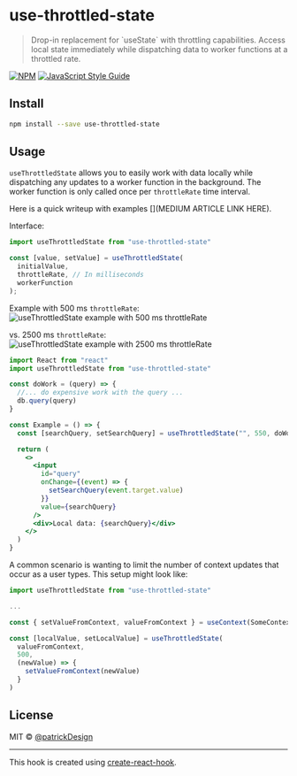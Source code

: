 # use-throttled-state

> Drop-in replacement for &#x60;useState&#x60; with throttling capabilities. Access
> local state immediately while dispatching data to worker functions at a throttled rate.

[![NPM](https://img.shields.io/npm/v/use-throttled-state.svg)](https://www.npmjs.com/package/use-throttled-state) [![JavaScript Style Guide](https://img.shields.io/badge/code_style-standard-brightgreen.svg)](https://standardjs.com)

## Install

```bash
npm install --save use-throttled-state
```

## Usage

`useThrottledState` allows you to easily work with data locally while dispatching any updates to a worker function in the background. The worker function is only called once per `throttleRate` time interval.

Here is a quick writeup with examples [](MEDIUM ARTICLE LINK HERE).

Interface:

```js
import useThrottledState from "use-throttled-state"

const [value, setValue] = useThrottledState(
  initialValue,
  throttleRate, // In milliseconds
  workerFunction
);
```

Example with 500 ms `throttleRate`:
![`useThrottledState` example with 500 ms throttleRate](https://snap.anedot.com/patrick.wees/screencast_2020-08-16_23-53-25.gif)

vs. 2500 ms `throttleRate`:
![`useThrottledState` example with 2500 ms throttleRate](https://snap.anedot.com/patrick.wees/screencast_2020-08-16_23-54-04.gif)

```jsx
import React from "react"
import useThrottledState from "use-throttled-state"

const doWork = (query) => {
  //... do expensive work with the query ...
  db.query(query)
}

const Example = () => {
  const [searchQuery, setSearchQuery] = useThrottledState("", 550, doWork)

  return (
    <>
      <input
        id="query"
        onChange={(event) => {
          setSearchQuery(event.target.value)
        }}
        value={searchQuery}
      />
      <div>Local data: {searchQuery}</div>
    </>
  )
}
```

A common scenario is wanting to limit the number of context updates that occur as a user types. This setup might look like:

```js
import useThrottledState from "use-throttled-state"

...

const { setValueFromContext, valueFromContext } = useContext(SomeContext)

const [localValue, setLocalValue] = useThrottledState(
  valueFromContext,
  500,
  (newValue) => {
    setValueFromContext(newValue)
  }
)
```

## License

MIT © [@patrickDesign](https://github.com/@patrickDesign)

---

This hook is created using [create-react-hook](https://github.com/hermanya/create-react-hook).
